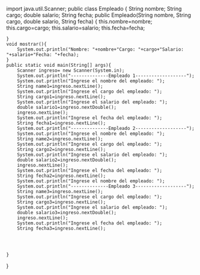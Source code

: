 import java.util.Scanner;
public class Empleado {
    String nombre;
    String cargo;
    double salario;
    String fecha;
    public Empleado(String nombre, String cargo, double salario, String fecha) {
        this.nombre=nombre;
        this.cargo=cargo;
        this.salario=salario;
        this.fecha=fecha;


    }
    void mostrar(){
        System.out.println("Nombre: "+nombre+"Cargo: "+cargo+"Salario: "+salario+"Fecha: "+fecha);
    }
    public static void main(String[] args){
        Scanner ingreso= new Scanner(System.in);
        System.out.println("--------------Empleado 1-------------------");
        System.out.println("Ingrese el nombre del empleado: ");
        String name1=ingreso.nextLine();
        System.out.println("Ingrese el cargo del empleado: ");
        String cargo1=ingreso.nextLine();
        System.out.println("Ingrese el salario del empleado: ");
        double salario1=ingreso.nextDouble();
        ingreso.nextLine();
        System.out.println("Ingrese el fecha del empleado: ");
        String fecha1=ingreso.nextLine();
        System.out.println("--------------Empleado 2-------------------");
        System.out.println("Ingrese el nombre del empleado: ");
        String name2=ingreso.nextLine();
        System.out.println("Ingrese el cargo del empleado: ");
        String cargo2=ingreso.nextLine();
        System.out.println("Ingrese el salario del empleado: ");
        double salario2=ingreso.nextDouble();
        ingreso.nextLine();
        System.out.println("Ingrese el fecha del empleado: ");
        String fecha2=ingreso.nextLine();
        System.out.println("Ingrese el nombre del empleado: ");
        System.out.println("--------------Empleado 3-------------------");
        String name3=ingreso.nextLine();
        System.out.println("Ingrese el cargo del empleado: ");
        String cargo3=ingreso.nextLine();
        System.out.println("Ingrese el salario del empleado: ");
        double salario3=ingreso.nextDouble();
        ingreso.nextLine();
        System.out.println("Ingrese el fecha del empleado: ");
        String fecha3=ingreso.nextLine();




    }
}
